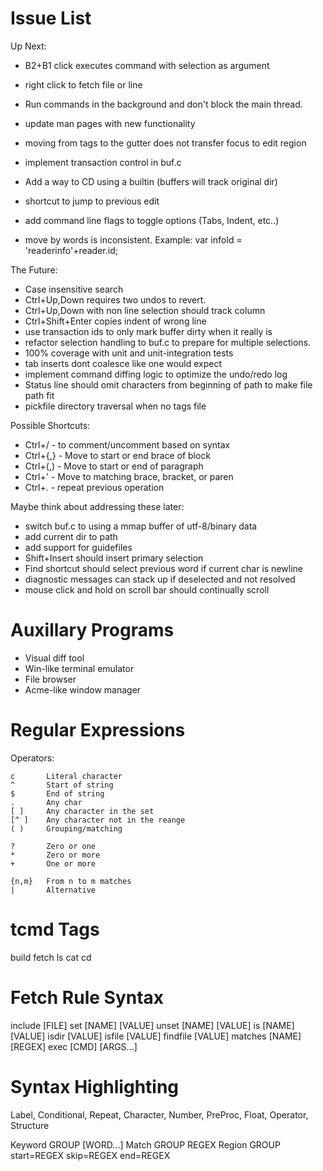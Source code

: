 # Issue List

Up Next:

* B2+B1 click executes command with selection as argument
* right click to fetch file or line
* Run commands in the background and don't block the main thread.
* update man pages with new functionality

* moving from tags to the gutter does not transfer focus to edit region
* implement transaction control in buf.c
* Add a way to CD using a builtin (buffers will track original dir)
* shortcut to jump to previous edit
* add command line flags to toggle options (Tabs, Indent, etc..)
* move by words is inconsistent. Example:
    var infoId = 'readerinfo'+reader.id;

The Future:

* Case insensitive search
* Ctrl+Up,Down requires two undos to revert.
* Ctrl+Up,Down with non line selection should track column
* Ctrl+Shift+Enter copies indent of wrong line
* use transaction ids to only mark buffer dirty when it really is
* refactor selection handling to buf.c to prepare for multiple selections.
* 100% coverage with unit and unit-integration tests
* tab inserts dont coalesce like one would expect
* implement command diffing logic to optimize the undo/redo log
* Status line should omit characters from beginning of path to make file path fit
* pickfile directory traversal when no tags file

Possible Shortcuts:

* Ctrl+/   - to comment/uncomment based on syntax
* Ctrl+{,} - Move to start or end brace of block
* Ctrl+(,) - Move to start or end of paragraph
* Ctrl+'   - Move to matching brace, bracket, or paren
* Ctrl+.   - repeat previous operation

Maybe think about addressing these later:

* switch buf.c to using a mmap buffer of utf-8/binary data
* add current dir to path
* add support for guidefiles
* Shift+Insert should insert primary selection
* Find shortcut should select previous word if current char is newline
* diagnostic messages can stack up if deselected and not resolved
* mouse click and hold on scroll bar should continually scroll

# Auxillary Programs

* Visual diff tool
* Win-like terminal emulator
* File browser
* Acme-like window manager

# Regular Expressions

Operators:

    c       Literal character
    ^       Start of string
    $       End of string
    .       Any char
    [ ]     Any character in the set
    [^ ]    Any character not in the reange
    ( )     Grouping/matching

    ?       Zero or one
    *       Zero or more
    +       One or more

    {n,m}   From n to m matches
    |       Alternative

# tcmd Tags

build
fetch
ls
cat
cd

# Fetch Rule Syntax

include [FILE]
set [NAME] [VALUE]
unset [NAME] [VALUE]
is [NAME] [VALUE]
isdir [VALUE]
isfile [VALUE]
findfile [VALUE]
matches [NAME] [REGEX]
exec [CMD] [ARGS...]

# Syntax Highlighting

Label, Conditional, Repeat, Character, Number, PreProc, Float, Operator, Structure

Keyword GROUP [WORD...]
Match   GROUP REGEX
Region  GROUP start=REGEX skip=REGEX end=REGEX
